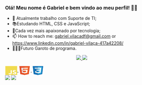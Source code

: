 ### Olá! Meu nome é Gabriel e bem vindo ao meu perfil! 👋🎉

- 🔨 Atualmente trabalho com Suporte de TI;
- 📚Estudando HTML, CSS e JavaScript;
- 💾Cada vez mais apaixonado por tecnologia;
- 📫 How to reach me: gabriel.vilacadf@gmail.com or https://www.linkedin.com/in/gabriel-vilaça-417a42208/
- 👨🏻‍💻Futuro Garoto de programa.

<div align="center">
  <a href="https://github.com/Gabrielvilaca">
  <img height="180em" src="https://github-readme-stats.vercel.app/api?username=Gabrielvilaca&show_icons=true&theme=gotham&include_all_commits=true&count_private=true"/>
  <img height="180em" src="https://github-readme-stats.vercel.app/api/top-langs/?username=Gabrielvilaca&layout=compact&langs_count=7&theme=gotham"/>
</div>
  <div style="display: inline_block"><br>
  <img align="center" alt="GV-Js" height="30" width="40" src="https://raw.githubusercontent.com/devicons/devicon/master/icons/javascript/javascript-plain.svg">
  <img align="center" alt="GV-HTML" height="30" width="40" src="https://raw.githubusercontent.com/devicons/devicon/master/icons/html5/html5-original.svg">
  <img align="center" alt="GV-CSS" height="30" width="40" src="https://raw.githubusercontent.com/devicons/devicon/master/icons/css3/css3-original.svg">
  </div>
  
  <div> 
  <a href = "mailto:gabriel.vilacadf@gmail.com"><img src="https://img.shields.io/badge/-Gmail-%23333?style=for-the-badge&logo=gmail&logoColor=white" target="_blank"></a>
  <a href="https://www.linkedin.com/in/gabriel-vilaça-417a42208/" target="_blank"><img src="https://img.shields.io/badge/-LinkedIn-%230077B5?style=for-the-badge&logo=linkedin&logoColor=white" target="_blank"></a> 
</div>
